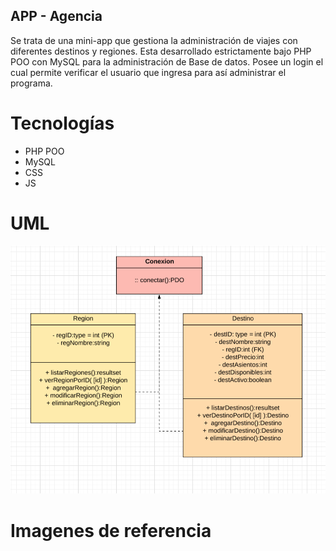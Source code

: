 ## APP - Agencia

Se trata de una mini-app que gestiona la administración de viajes con diferentes destinos y regiones. Esta desarrollado estrictamente bajo PHP POO con MySQL para la administración de Base de datos. Posee un login el cual permite verificar el usuario que ingresa para así administrar el programa.

# Tecnologías

- PHP POO
- MySQL
- CSS
- JS

# UML

![Screen1](https://github.com/aguerosys/agencia/blob/main/agencia/capturas/UML.png)

# Imagenes de referencia
